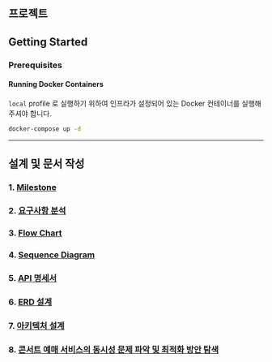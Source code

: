 ## 프로젝트

## Getting Started

### Prerequisites

#### Running Docker Containers

`local` profile 로 실행하기 위하여 인프라가 설정되어 있는 Docker 컨테이너를 실행해주셔야 합니다.

```bash
docker-compose up -d
```
---
## 설계 및 문서 작성

### 1. [Milestone](https://github.com/yangahh/concert-ticket-reservation/wiki/1.-Milestone)
### 2. [요구사항 분석](https://github.com/yangahh/concert-ticket-reservation/wiki/2.-%EC%9A%94%EA%B5%AC%EC%82%AC%ED%95%AD-%EC%A0%95%EC%9D%98)
### 3. [Flow Chart](https://github.com/yangahh/concert-ticket-reservation/wiki/3.-UML-%E2%80%90-%ED%94%8C%EB%A1%9C%EC%9A%B0-%EC%B0%A8%ED%8A%B8)
### 4. [Sequence Diagram](https://github.com/yangahh/concert-ticket-reservation/wiki/4.-UML-%E2%80%90-%EC%8B%9C%ED%80%80%EC%8A%A4-%EB%8B%A4%EC%9D%B4%EC%96%B4%EA%B7%B8%EB%9E%A8)
### 5. [API 명세서](https://app.swaggerhub.com/apis-docs/TOAUR6802/concert/1.0.0)
### 6. [ERD 설계](https://github.com/yangahh/concert-ticket-reservation/wiki/6.-ERD-%EC%84%A4%EA%B3%84)
### 7. [아키텍처 설계](https://github.com/yangahh/concert-ticket-reservation/wiki/7.-%EC%95%84%ED%82%A4%ED%85%8D%EC%B3%90-%EA%B5%AC%EC%A1%B0-%EC%84%A4%EA%B3%84)
### 8. [콘서트 예매 서비스의 동시성 문제 파악 및 최적화 방안 탐색](https://massive-turn-bcc.notion.site/18104128f957806c9a22c494423d575f?pvs=4)
